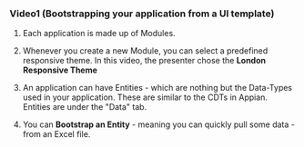 ### **Video1 \(Bootstrapping your application from a UI template\)**

1. Each application is made up of Modules.

2. Whenever you create a new Module, you can select a predefined responsive theme. In this video, the presenter chose the **London Responsive Theme**

3. An application can have Entities - which are nothing but the Data-Types used in your application. These are similar to the CDTs in Appian. Entities are under the "Data" tab.

4. You can **Bootstrap an Entity** - meaning you can quickly pull some data - from an Excel file.


